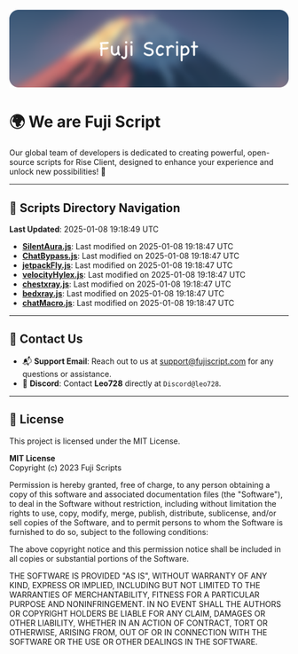 ![Banner](.github/b.webp)

# 🌍 **We are Fuji Script**

Our global team of developers is dedicated to creating powerful, open-source scripts for Rise Client, designed to enhance your experience and unlock new possibilities! 🌟

---
<!-- SCRIPTS_NAVIGATION_START -->
## 📂 **Scripts Directory Navigation**

**Last Updated**: 2025-01-08 19:18:49 UTC

- **[SilentAura.js](scripts/SilentAura.js)**: Last modified on 2025-01-08 19:18:47 UTC
- **[ChatBypass.js](scripts/ChatBypass.js)**: Last modified on 2025-01-08 19:18:47 UTC
- **[jetpackFly.js](scripts/jetpackFly.js)**: Last modified on 2025-01-08 19:18:47 UTC
- **[velocityHylex.js](scripts/velocityHylex.js)**: Last modified on 2025-01-08 19:18:47 UTC
- **[chestxray.js](scripts/chestxray.js)**: Last modified on 2025-01-08 19:18:47 UTC
- **[bedxray.js](scripts/bedxray.js)**: Last modified on 2025-01-08 19:18:47 UTC
- **[chatMacro.js](scripts/chatMacro.js)**: Last modified on 2025-01-08 19:18:47 UTC

<!-- SCRIPTS_NAVIGATION_END -->

---

## 💬 **Contact Us**  
- 📬 **Support Email**: Reach out to us at [support@fujiscript.com](mailto:support@fujiscript.com) for any questions or assistance.  
- 💬 **Discord**: Contact **Leo728** directly at `Discord@leo728`.

---

## 📜 **License**

This project is licensed under the MIT License.  

**MIT License**  
Copyright (c) 2023 Fuji Scripts  

Permission is hereby granted, free of charge, to any person obtaining a copy of this software and associated documentation files (the "Software"), to deal in the Software without restriction, including without limitation the rights to use, copy, modify, merge, publish, distribute, sublicense, and/or sell copies of the Software, and to permit persons to whom the Software is furnished to do so, subject to the following conditions:  

The above copyright notice and this permission notice shall be included in all copies or substantial portions of the Software.  

THE SOFTWARE IS PROVIDED "AS IS", WITHOUT WARRANTY OF ANY KIND, EXPRESS OR IMPLIED, INCLUDING BUT NOT LIMITED TO THE WARRANTIES OF MERCHANTABILITY, FITNESS FOR A PARTICULAR PURPOSE AND NONINFRINGEMENT. IN NO EVENT SHALL THE AUTHORS OR COPYRIGHT HOLDERS BE LIABLE FOR ANY CLAIM, DAMAGES OR OTHER LIABILITY, WHETHER IN AN ACTION OF CONTRACT, TORT OR OTHERWISE, ARISING FROM, OUT OF OR IN CONNECTION WITH THE SOFTWARE OR THE USE OR OTHER DEALINGS IN THE SOFTWARE.  
